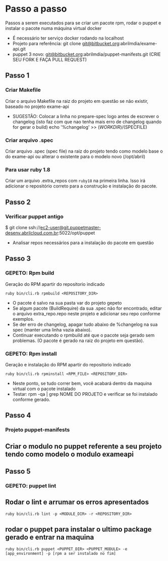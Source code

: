 # Passo a passo
Passos a serem executados para se criar um pacote rpm, rodar o puppet e instalar o pacote numa máquina virtual docker
* É necessário ter serviço docker rodando na localhost
* Projeto para referência: git clone git@bitbucket.org:abrilmdia/exame-api.git
* puppet 3 novo: git@bitbucket.org:abrilmdia/puppet-manifests.git (CRIE SEU FORK E FAÇA PULL REQUEST)

## Passo 1

### Criar Makefile
Criar o arquivo Makefile na raiz do projeto em questão se não existir, baseado no projeto exame-api

- SUGESTÃO:
Colocar a linha no prepare-spec logo antes de escrever o changelog (isto faz com que nao tenha mais erro de changelog quando for gerar o build)
echo '%changelog' >> $(WORKDIR)/$(SPECFILE)

### Criar arquivo .spec
Criar arquivo .spec (spec file) na raiz do projeto tendo como modelo base o do exame-api ou alterar o existente para o modelo novo (/opt/abril)

### Para usar ruby 1.8
Criar um arquivo .extra_repos com `ruby18` na primeira linha. Isso irá adicionar o repositório correto para a construção e instalação do pacote.


## Passo 2

### Verificar puppet antigo
$ git clone ssh://ec2-user@git.puppetmaster-desenv.abrilcloud.com.br:5022/opt/puppet

- Analisar repos necessários para a instalação do pacote em questão


## Passo 3

### GEPETO: Rpm build
Geração do RPM apartir do repositorio indicado

    ruby bin/cli.rb rpmbuild <REPOSITORY_DIR>

- O pacote é salvo na sua pasta var do projeto gepeto
- Se algum pacote (BuildRequire) da sua .spec não for encontrado, editar o arquivo extra_repo.repo neste projeto e adicionar seu repo conforme exemplos.
- Se der erro de changelog, apagar tudo abaixo de %changelog na sua spec (manter uma linha vazia abaixo).
- Continuar executando o rpmbuild até que o pacote seja gerado sem problemas. (O pacote é gerado na raiz do projeto em questão).


### GEPETO: Rpm install
Geração e instalação do RPM apartir do repositorio indicado

    ruby bin/cli.rb rpminstall <RPM_FILE> <REPOSITORY_DIR>

- Neste ponto, se tudo correr bem, você acabará dentro da maquina virtual com o pacote instalado
- Testar: rpm -qa | grep NOME DO PROJETO e verificar se foi instalado conforme gerado.


## Passo 4

### Projeto puppet-manifests

## Criar o modulo no puppet referente a seu projeto tendo como modelo o modulo exameapi

## Passo 5

### GEPETO: puppet lint

## Rodar o lint e arrumar os erros apresentados
    ruby bin/cli.rb lint -p <MODULE_DIR> -r <REPOSITORY_DIR>

## rodar o puppet para instalar o ultimo package gerado e entrar na maquina
    ruby bin/cli.rb puppet <PUPPET_DIR> <PUPPET_MODULE> -e [app_environment] -p [rpm a ser instalado no fim]


